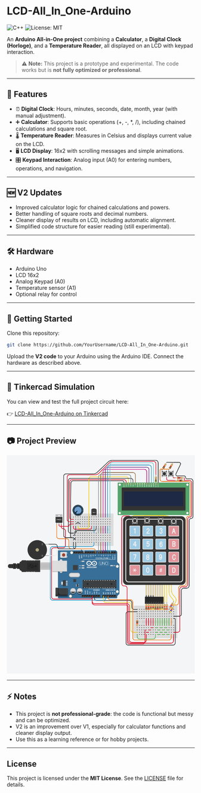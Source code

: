 # LCD-All_In_One-Arduino  
![C++](https://img.shields.io/badge/Language-C++-blue)
![License: MIT](https://img.shields.io/badge/License-MIT-yellow.svg)

An **Arduino All-in-One project** combining a **Calculator**, a **Digital Clock (Horloge)**, and a **Temperature Reader**, all displayed on an LCD with keypad interaction.  

> ⚠️ **Note:** This project is a prototype and experimental. The code works but is **not fully optimized or professional**.  

---

## 📌 Features

- ⏰ **Digital Clock**: Hours, minutes, seconds, date, month, year (with manual adjustment).  
- ➕ **Calculator**: Supports basic operations (+, -, *, /), including chained calculations and square root.  
- 🌡️ **Temperature Reader**: Measures in Celsius and displays current value on the LCD.  
- 🖥️ **LCD Display**: 16x2 with scrolling messages and simple animations.  
- 🎛️ **Keypad Interaction**: Analog input (A0) for entering numbers, operations, and navigation.  

---

## 🆕 V2 Updates
- Improved calculator logic for chained calculations and powers.  
- Better handling of square roots and decimal numbers.  
- Cleaner display of results on LCD, including automatic alignment.  
- Simplified code structure for easier reading (still experimental).  

---

## 🛠️ Hardware
- Arduino Uno  
- LCD 16x2  
- Analog Keypad (A0)  
- Temperature sensor (A1)  
- Optional relay for control  

---

## 🚀 Getting Started
Clone this repository:  
```bash
git clone https://github.com/YourUsername/LCD-All_In_One-Arduino.git
```
Upload the **V2 code** to your Arduino using the Arduino IDE. Connect the hardware as described above.  

---

## 🔗 Tinkercad Simulation

You can view and test the full project circuit here:

👉 [LCD-All_In_One-Arduino on Tinkercad](https://www.tinkercad.com/things/in6A9tMG2Tz-lcd-allinone-arduino?sharecode=bWF5THMAor9IB7M1-Rq32qXYmbLcSQwJuVBg64mSZEA)

---

## 📷 Project Preview
![Circuit image](/Circuit_image.png)

---

## ⚡ Notes
- This project is **not professional-grade**: the code is functional but messy and can be optimized.  
- V2 is an improvement over V1, especially for calculator functions and cleaner display output.  
- Use this as a learning reference or for hobby projects.

---

## License
This project is licensed under the **MIT License**. See the [LICENSE](LICENSE) file for details.
